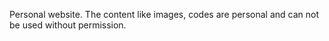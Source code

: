 Personal website. The content like images, codes are personal and can not be used without permission. 
